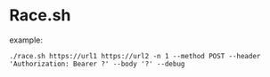 # Race.sh

example:

```
./race.sh https://url1 https://url2 -n 1 --method POST --header 'Authorization: Bearer ?' --body '?' --debug
```
